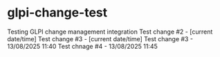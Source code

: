 # glpi-change-test
Testing GLPI change management integration
Test change #2 - [current date/time]
Test change #3 - [current date/time]
Test change #3 - 13/08/2025 11:40
Test chnage #4 - 13/08/2025 11:45
